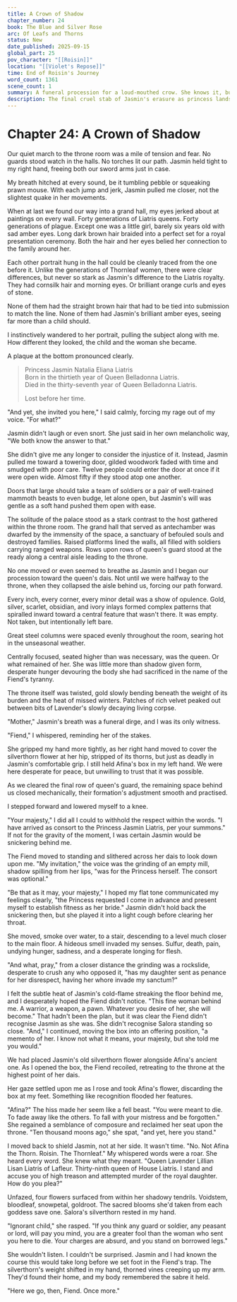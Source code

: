 ```yaml
---
title: A Crown of Shadow
chapter_number: 24
book: The Blue and Silver Rose
arc: Of Leafs and Thorns
status: New
date_published: 2025-09-15
global_part: 25
pov_character: "[[Roisin]]"
location: "[[Violet's Repose]]"
time: End of Roisin's Journey
word_count: 1361
scene_count: 1
summary: A funeral procession for a loud-mouthed crow. She knows it, but she's kept Jasmin in the dark.
description: The final cruel stab of Jasmin's erasure as princess lands just before they confront the truth.
---
```

# Chapter 24: A Crown of Shadow
Our quiet march to the throne room was a mile of tension and fear. No guards stood watch in the halls. No torches lit our path. Jasmin held tight to my right hand, freeing both our sword arms just in case.

My breath hitched at every sound, be it tumbling pebble or squeaking prawn mouse. With each jump and jerk, Jasmin pulled me closer, not the slightest quake in her movements.

When at last we found our way into a grand hall, my eyes jerked about at paintings on every wall. Forty generations of Liatris queens. Forty generations of plague. Except one was a little girl, barely six years old with sad amber eyes. Long dark brown hair braided into a perfect set for a royal presentation ceremony. Both the hair and her eyes belied her connection to the family around her.

Each other portrait hung in the hall could be cleanly traced from the one before it. Unlike the generations of Thornleaf women, there were clear differences, but never so stark as Jasmin's difference to the Liatris royalty. They had cornsilk hair and morning eyes. Or brilliant orange curls and eyes of stone.

None of them had the straight brown hair that had to be tied into submission to match the line. None of them had Jasmin's brilliant amber eyes, seeing far more than a child should.

I instinctively wandered to her portrait, pulling the subject along with me. How different they looked, the child and the woman she became.

A plaque at the bottom pronounced clearly.

> Princess Jasmin Natalia Eliana Liatris  
> Born in the thirtieth year of Queen Belladonna Liatris.  
> Died in the thirty-seventh year of Queen Belladonna Liatris.
> 
> Lost before her time.

"And yet, she invited you here," I said calmly, forcing my rage out of my voice. "For what?"

Jasmin didn't laugh or even snort. She just said in her own melancholic way, "We both know the answer to that."

She didn't give me any longer to consider the injustice of it. Instead, Jasmin pulled me toward a towering door, gilded woodwork faded with time and smudged with poor care. Twelve people could enter the door at once if it were open wide. Almost fifty if they stood atop one another.

Doors that large should take a team of soldiers or a pair of well-trained mammoth beasts to even budge, let alone open, but Jasmin's will was gentle as a soft hand pushed them open with ease.

The solitude of the palace stood as a stark contrast to the host gathered within the throne room. The grand hall that served as antechamber was dwarfed by the immensity of the space, a sanctuary of befouled souls and destroyed families. Raised platforms lined the walls, all filled with soldiers carrying ranged weapons. Rows upon rows of queen's guard stood at the ready along a central aisle leading to the throne.

No one moved or even seemed to breathe as Jasmin and I began our procession toward the queen's dais. Not until we were halfway to the throne, when they collapsed the aisle behind us, forcing our path forward.

Every inch, every corner, every minor detail was a show of opulence. Gold, silver, scarlet, obsidian, and ivory inlays formed complex patterns that spiralled inward toward a central feature that wasn't there. It was empty. Not taken, but intentionally left bare.

Great steel columns were spaced evenly throughout the room, searing hot in the unseasonal weather.

Centrally focused, seated higher than was necessary, was the queen. Or what remained of her. She was little more than shadow given form, desperate hunger devouring the body she had sacrificed in the name of the Fiend's tyranny.

The throne itself was twisted, gold slowly bending beneath the weight of its burden and the heat of missed winters. Patches of rich velvet peaked out between bits of Lavender's slowly decaying living corpse.

"Mother," Jasmin's breath was a funeral dirge, and I was its only witness.

"Fiend," I whispered, reminding her of the stakes.

She gripped my hand more tightly, as her right hand moved to cover the silverthorn flower at her hip, stripped of its thorns, but just as deadly in Jasmin's comfortable grip. I still held Afina's box in my left hand. We were here desperate for peace, but unwilling to trust that it was possible.

As we cleared the final row of queen's guard, the remaining space behind us closed mechanically, their formation's adjustment smooth and practised.

I stepped forward and lowered myself to a knee.

"Your majesty," I did all I could to withhold the respect within the words. "I have arrived as consort to the Princess Jasmin Liatris, per your summons." If not for the gravity of the moment, I was certain Jasmin would be snickering behind me.

The Fiend moved to standing and slithered across her dais to look down upon me. "My invitation," the voice was the grinding of an empty mill, shadow spilling from her lips, "was for the Princess herself. The consort was optional."

"Be that as it may, your majesty," I hoped my flat tone communicated my feelings clearly, "the Princess requested I come in advance and present myself to establish fitness as her bride." Jasmin didn't hold back the snickering then, but she played it into a light cough before clearing her throat.

She moved, smoke over water, to a stair, descending to a level much closer to the main floor. A hideous smell invaded my senses. Sulfur, death, pain, undying hunger, sadness, and a desperate longing for flesh.

"And what, pray," from a closer distance the grinding was a rockslide, desperate to crush any who opposed it, "has my daughter sent as penance for her disrespect, having her whore invade my sanctum?"

I felt the subtle heat of Jasmin's cold-flame streaking the floor behind me, and I desperately hoped the Fiend didn't notice. "This fine woman behind me. A warrior, a weapon, a pawn. Whatever you desire of her, she will become." That hadn't been the plan, but it was clear the Fiend didn't recognise Jasmin as she was. She didn't recognise Salora standing so close. "And," I continued, moving the box into an offering position, "a memento of her. I know not what it means, your majesty, but she told me you would."

We had placed Jasmin's old silverthorn flower alongside Afina's ancient one. As I opened the box, the Fiend recoiled, retreating to the throne at the highest point of her dais.

Her gaze settled upon me as I rose and took Afina's flower, discarding the box at my feet. Something like recognition flooded her features.

"Afina?" The hiss made her seem like a fell beast. "You were meant to die. To fade away like the others. To fall with your mistress and be forgotten." She regained a semblance of composure and reclaimed her seat upon the throne. "Ten thousand moons ago," she spat, "and yet, here you stand."

I moved back to shield Jasmin, not at her side. It wasn't time. "No. Not Afina the Thorn. Roisin. The Thornleaf." My whispered words were a roar. She heard every word. She knew what they meant. "Queen Lavender Lillian Lisan Liatris of Lafleur. Thirty-ninth queen of House Liatris. I stand and accuse you of high treason and attempted murder of the royal daughter. How do you plea?"

Unfazed, four flowers surfaced from within her shadowy tendrils. Voidstem, bloodleaf, snowpetal, goldroot. The sacred blooms she'd taken from each goddess save one. Salora's silverthorn rested in my hand.

"Ignorant child," she rasped. "If you think any guard or soldier, any peasant or lord, will pay you mind, you are a greater fool than the woman who sent you here to die. Your charges are absurd, and you stand on borrowed legs."

She wouldn't listen. I couldn't be surprised. Jasmin and I had known the course this would take long before we set foot in the Fiend's trap. The silverthorn's weight shifted in my hand, thorned vines creeping up my arm. They'd found their home, and my body remembered the sabre it held.

"Here we go, then, Fiend. Once more."